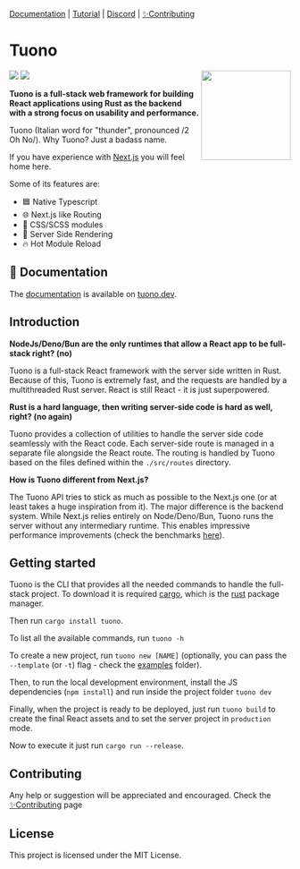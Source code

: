 [Documentation](https://tuono.dev) | [Tutorial](https://tuono.dev/documentation/tutorial) |
[Discord](https://discord.com/invite/khQzPa654B) | [✨Contributing](https://tuono.dev/documentation/contributing)

# Tuono

<img align="right" src="https://raw.githubusercontent.com/tuono-labs/tuono/main/assets/logo.png" width="160px">

![](https://github.com/tuono-labs/tuono/actions/workflows/rust.yml/badge.svg)
![](https://github.com/tuono-labs/tuono/actions/workflows/typescript.yml/badge.svg)

**Tuono is a full-stack web framework for building React applications using Rust as the backend with
a strong focus on usability and performance.**

Tuono (Italian word for "thunder", pronounced /2 Oh No/).
Why Tuono? Just a badass name.

If you have experience with [Next.js](https://nextjs.org/) you will feel home here.

Some of its features are:

- 🟦 Native Typescript
- 🌐 Next.js like Routing
- 🍭 CSS/SCSS modules
- 🧬 Server Side Rendering
- 🔥 Hot Module Reload

## 📖 Documentation

The [documentation](https://tuono.dev/) is available on
[tuono.dev](https://tuono.dev/).

## Introduction

**NodeJs/Deno/Bun are the only runtimes that allow a React app to be full-stack right? (no)**

Tuono is a full-stack React framework with the server side written in Rust.
Because of this, Tuono is extremely fast, and the requests are handled by a multithreaded Rust server.
React is still React - it is just superpowered.

**Rust is a hard language, then writing server-side code is hard as well, right? (no again)**

Tuono provides a collection of utilities to handle the server side code seamlessly with the React code.
Each server-side route is managed in a separate file alongside the React route. The routing is handled
by Tuono based on the files defined within the `./src/routes` directory.

**How is Tuono different from Next.js?**

The Tuono API tries to stick as much as possible to the Next.js one (or at least takes a huge inspiration
from it). The major difference is the backend system. While Next.js relies entirely on Node/Deno/Bun,
Tuono runs the server without any intermediary runtime. This enables impressive performance improvements
(check the benchmarks [here](https://github.com/tuono-labs/tuono/tree/main/benches)).

## Getting started

Tuono is the CLI that provides all the needed commands to handle the full-stack project.
To download it is required [cargo](https://doc.rust-lang.org/cargo/), which is the [rust](https://www.rust-lang.org/)
package manager.

Then run `cargo install tuono`.

To list all the available commands, run `tuono -h`

To create a new project, run `tuono new [NAME]` (optionally, you can pass the `--template` (or `-t`) flag - check the
[examples](https://github.com/tuono-labs/tuono/tree/main/examples) folder).

Then, to run the local development environment, install the JS dependencies (`npm install`) and run inside the project folder `tuono dev`

Finally, when the project is ready to be deployed, just run `tuono build` to create the final React assets
and to set the server project in `production` mode.

Now to execute it just run `cargo run --release`.

## Contributing

Any help or suggestion will be appreciated and encouraged.
Check the [✨Contributing](https://tuono.dev/documentation/contributing) page

## License

This project is licensed under the MIT License.
